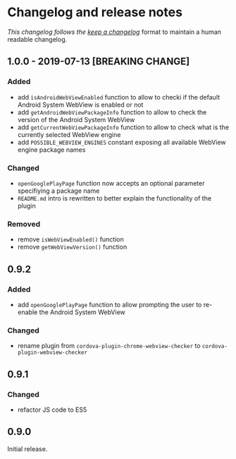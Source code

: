 # Changelog and release notes

_This changelog follows the [keep a changelog][1]_ format to maintain a human readable changelog.

## 1.0.0 - 2019-07-13 [BREAKING CHANGE]

### Added

- add `isAndroidWebViewEnabled` function to allow to checki if the default Android System WebView is enabled or not
- add `getAndroidWebViewPackageInfo` function to allow to check the version of the  Android System WebView
- add `getCurrentWebViewPackageInfo` function to allow to check what is the currently selected WebView engine
- add `POSSIBLE_WEBVIEW_ENGINES` constant exposing all available WebView engine package names

### Changed 

- `openGooglePlayPage` function now accepts an optional parameter specifiying a package name
- `README.md` intro is rewritten to better explain the functionality of the plugin

### Removed

- remove `isWebViewEnabled()` function
- remove `getWebViewVersion()` function

## 0.9.2

### Added

- add `openGooglePlayPage` function to allow prompting the user to re-enable the Android System WebView

### Changed

- rename plugin from `cordova-plugin-chrome-webview-checker` to `cordova-plugin-webview-checker`

## 0.9.1

### Changed

- refactor JS code to ES5

## 0.9.0

Initial release.

[1]: http://keepachangelog.com/en/1.0.0/